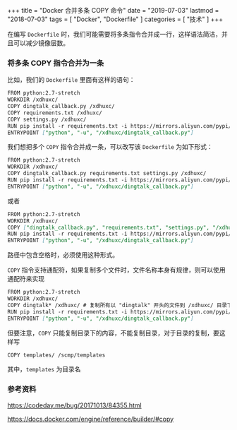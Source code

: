 +++
title = "Docker 合并多条 COPY 命令"
date = "2019-07-03"
lastmod = "2018-07-03"
tags = [
    "Docker",
    "Dockerfile"
]
categories = [
    "技术"
]
+++

在编写 `Dockerfile` 时，我们可能需要将多条指令合并成一行，这样语法简洁，并且可以减少镜像层数。

<!--more-->

### 将多条 COPY 指令合并为一条

比如，我们的 `Dockerfile` 里面有这样的语句：
```markdown
FROM python:2.7-stretch
WORKDIR /xdhuxc/
COPY dingtalk_callback.py /xdhuxc/
COPY requirements.txt /xdhuxc/
COPY settings.py /xdhuxc/
RUN pip install -r requirements.txt -i https://mirrors.aliyun.com/pypi/simple
ENTRYPOINT ["python", "-u", "/xdhuxc/dingtalk_callback.py"]
```

我们想把多个 `COPY` 指令合并成一条，可以改写该 `Dockerfile` 为如下形式：
```markdown
FROM python:2.7-stretch
WORKDIR /xdhuxc/
COPY dingtalk_callback.py requirements.txt settings.py /xdhuxc/
RUN pip install -r requirements.txt -i https://mirrors.aliyun.com/pypi/simple
ENTRYPOINT ["python", "-u", "/xdhuxc/dingtalk_callback.py"]
```
或者
```markdown
FROM python:2.7-stretch
WORKDIR /xdhuxc/
COPY ["dingtalk_callback.py", "requirements.txt", "settings.py", "/xdhuxc/"]
RUN pip install -r requirements.txt -i https://mirrors.aliyun.com/pypi/simple
ENTRYPOINT ["python", "-u", "/xdhuxc/dingtalk_callback.py"]
```
路径中包含空格时，必须使用这种形式。

`COPY` 指令支持通配符，如果复制多个文件时，文件名称本身有规律，则可以使用通配符来实现
```markdown
FROM python:2.7-stretch
WORKDIR /xdhuxc/
COPY dingtalk* /xdhuxc/ # 复制所有以 "dingtalk" 开头的文件到 /xdhuxc/ 目录下
RUN pip install -r requirements.txt -i https://mirrors.aliyun.com/pypi/simple
ENTRYPOINT ["python", "-u", "/xdhuxc/dingtalk_callback.py"]
```

但要注意，`COPY` 只能复制目录下的内容，不能复制目录，对于目录的复制，要这样写
```markdown
COPY templates/ /scmp/templates
```
其中，`templates` 为目录名

### 参考资料

https://codeday.me/bug/20171013/84355.html

https://docs.docker.com/engine/reference/builder/#copy
